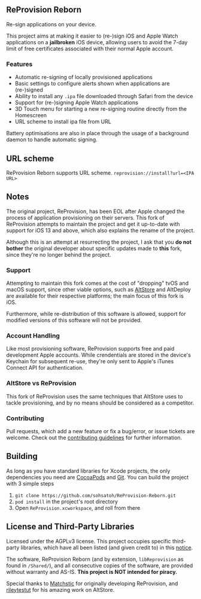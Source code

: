 ## ReProvision Reborn
Re-sign applications on your device.

This project aims at making it easier to (re-)sign iOS and Apple Watch applications on a **jailbroken** iOS device, allowing users to avoid the 7-day limit of free certificates associated with their normal Apple account.

### Features
- Automatic re-signing of locally provisioned applications
- Basic settings to configure alerts shown when applications are (re-)signed
- Ability to install any ``.ipa`` file downloaded through Safari from the device
- Support for (re-)signing Apple Watch applications
- 3D Touch menu for starting a new re-signing routine directly from the Homescreen
- URL scheme to install ipa file from URL

Battery optimisations are also in place through the usage of a background daemon to handle automatic signing.

## URL scheme
ReProvision Reborn supports URL scheme.
    ```
    reprovision://install?url=<IPA URL>
    ```

## Notes
The original project, ReProvision, has been EOL after Apple changed the process of application provisioning on their servers. This fork of ReProvision attempts to maintain the project and get it up-to-date with support for iOS 13 and above, which also explains the rename of the project.

Although this is an attempt at resurrecting the project, I ask that you **do not bother** the original developer about specific updates made to **this** fork, since they're no longer behind the project.

### Support
Attempting to maintain this fork comes at the cost of "dropping" tvOS and macOS support, since other viable options, such as [AltStore](https://github.com/rileytestut/AltStore) and AltDeploy are available for their respective platforms; the main focus of this fork is iOS.

Furthermore, while re-distribution of this software is allowed, support for modified versions of this software will not be provided.  

### Account Handling
Like most provisioning software, ReProvision supports free and paid development Apple accounts. While crendentials are stored in the device's Keychain for subsequent re-use, they're only sent to Apple's iTunes Connect API for authentication.

### AltStore vs ReProvision
This fork of ReProvision uses the same techniques that AltStore uses to tackle provisioning, and by no means should be considered as a competitor.

### Contributing
Pull requests, which add a new feature or fix a bug/error, or issue tickets are welcome. Check out the [contributing guidelines](https://github.com/sohsatoh/ReProvision-Reborn/blob/master/CONTRIBUTING.md) for further information.

## Building
As long as you have standard libraries for Xcode projects, the only dependencies you need are [CocoaPods](https://github.com/CocoaPods/CocoaPods) and [Git](https://git-scm.com/downloads). You can build the project with 3 simple steps
1. ``git clone https://github.com/sohsatoh/ReProvision-Reborn.git``
2. ``pod install`` in the project's root directory
3. Open ``ReProvision.xcworkspace``, and roll from there

## License and Third-Party Libraries
Licensed under the AGPLv3 license. This project occupies specific third-party libraries, which have all been listed (and given credit to) in this [notice](https://raw.githubusercontent.com/sohsatoh/ReProvision/master/iOS/HTML/openSourceLicenses.html).

The software, ReProvision Reborn (and by extension, ``libReprovision`` as found in ``/Shared/``), and all consecutive copies of the software, are provided without warranty and AS-IS. **This project is NOT intended for piracy.**

Special thanks to [Matchstic](https://github.com/Matchstic) for originally developing ReProvision, and [rileytestut](https://github.com/rileytestut) for his amazing work on AltStore.
